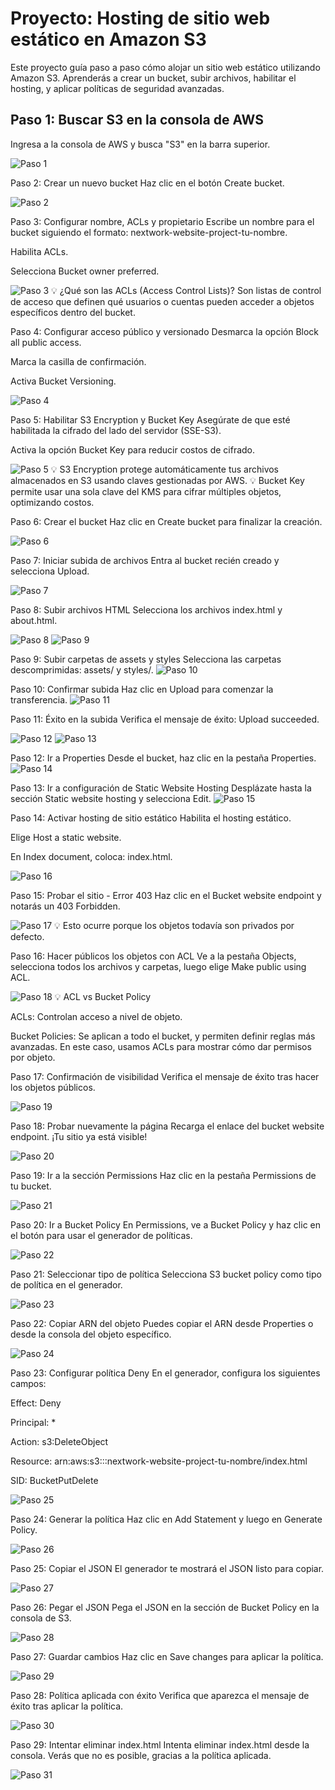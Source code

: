 # Proyecto: Hosting de sitio web estático en Amazon S3

Este proyecto guía paso a paso cómo alojar un sitio web estático utilizando Amazon S3. Aprenderás a crear un bucket, subir archivos, habilitar el hosting, y aplicar políticas de seguridad avanzadas.

<!-- -------------------------------------------------- -->

## Paso 1: Buscar S3 en la consola de AWS

Ingresa a la consola de AWS y busca "S3" en la barra superior.

![Paso 1](s3-pasos/paso1.png)
<!-- -------------------------------------------------- -->
Paso 2: Crear un nuevo bucket
Haz clic en el botón Create bucket.

![Paso 2](s3-pasos/paso2.png)
<!-- -------------------------------------------------- -->
Paso 3: Configurar nombre, ACLs y propietario
Escribe un nombre para el bucket siguiendo el formato: nextwork-website-project-tu-nombre.

Habilita ACLs.

Selecciona Bucket owner preferred.

![Paso 3](s3-pasos/paso3.png)
💡 ¿Qué son las ACLs (Access Control Lists)?
Son listas de control de acceso que definen qué usuarios o cuentas pueden acceder a objetos específicos dentro del bucket.

<!-- -------------------------------------------------- -->
Paso 4: Configurar acceso público y versionado
Desmarca la opción Block all public access.

Marca la casilla de confirmación.

Activa Bucket Versioning.

![Paso 4](s3-pasos/paso4.png)
<!-- -------------------------------------------------- -->
Paso 5: Habilitar S3 Encryption y Bucket Key
Asegúrate de que esté habilitada la cifrado del lado del servidor (SSE-S3).

Activa la opción Bucket Key para reducir costos de cifrado.

![Paso 5](s3-pasos/paso5.png)
💡 S3 Encryption protege automáticamente tus archivos almacenados en S3 usando claves gestionadas por AWS.
💡 Bucket Key permite usar una sola clave del KMS para cifrar múltiples objetos, optimizando costos.

<!-- -------------------------------------------------- -->
Paso 6: Crear el bucket
Haz clic en Create bucket para finalizar la creación.

![Paso 6](s3-pasos/paso6.png)
<!-- -------------------------------------------------- -->
Paso 7: Iniciar subida de archivos
Entra al bucket recién creado y selecciona Upload.

![Paso 7](s3-pasos/paso7.png)
<!-- -------------------------------------------------- -->
Paso 8: Subir archivos HTML
Selecciona los archivos index.html y about.html.

![Paso 8](s3-pasos/paso8.png)
![Paso 9](s3-pasos/paso9.png)

<!-- -------------------------------------------------- -->
Paso 9: Subir carpetas de assets y styles
Selecciona las carpetas descomprimidas: assets/ y styles/.
![Paso 10](s3-pasos/paso10.png)

<!-- -------------------------------------------------- -->
Paso 10: Confirmar subida
Haz clic en Upload para comenzar la transferencia.
![Paso 11](s3-pasos/paso11.png)

<!-- -------------------------------------------------- -->
Paso 11: Éxito en la subida
Verifica el mensaje de éxito: Upload succeeded.

![Paso 12](s3-pasos/paso12.png)
![Paso 13](s3-pasos/paso13.png)
<!-- -------------------------------------------------- -->
Paso 12: Ir a Properties
Desde el bucket, haz clic en la pestaña Properties.
![Paso 14](s3-pasos/paso14.png)
<!-- -------------------------------------------------- -->
Paso 13: Ir a configuración de Static Website Hosting
Desplázate hasta la sección Static website hosting y selecciona Edit.
![Paso 15](s3-pasos/paso15.png)
<!-- -------------------------------------------------- -->
Paso 14: Activar hosting de sitio estático
Habilita el hosting estático.

Elige Host a static website.

En Index document, coloca: index.html.

![Paso 16](s3-pasos/paso16.png)
<!-- -------------------------------------------------- -->
Paso 15: Probar el sitio - Error 403
Haz clic en el Bucket website endpoint y notarás un 403 Forbidden.

![Paso 17](s3-pasos/paso17.png)
💡 Esto ocurre porque los objetos todavía son privados por defecto.

<!-- -------------------------------------------------- -->
Paso 16: Hacer públicos los objetos con ACL
Ve a la pestaña Objects, selecciona todos los archivos y carpetas, luego elige Make public using ACL.

![Paso 18](s3-pasos/paso18.png)
💡 ACL vs Bucket Policy

ACLs: Controlan acceso a nivel de objeto.

Bucket Policies: Se aplican a todo el bucket, y permiten definir reglas más avanzadas.
En este caso, usamos ACLs para mostrar cómo dar permisos por objeto.

<!-- -------------------------------------------------- -->
Paso 17: Confirmación de visibilidad
Verifica el mensaje de éxito tras hacer los objetos públicos.

![Paso 19](s3-pasos/paso19.png)
<!-- -------------------------------------------------- -->
Paso 18: Probar nuevamente la página
Recarga el enlace del bucket website endpoint. ¡Tu sitio ya está visible!

![Paso 20](s3-pasos/paso20.png)
<!-- -------------------------------------------------- -->
Paso 19: Ir a la sección Permissions
Haz clic en la pestaña Permissions de tu bucket.

![Paso 21](s3-pasos/paso21.png)
<!-- -------------------------------------------------- -->
Paso 20: Ir a Bucket Policy
En Permissions, ve a Bucket Policy y haz clic en el botón para usar el generador de políticas.

![Paso 22](s3-pasos/paso22.png)
<!-- -------------------------------------------------- -->
Paso 21: Seleccionar tipo de política
Selecciona S3 bucket policy como tipo de política en el generador.

![Paso 23](s3-pasos/paso23.png)
<!-- -------------------------------------------------- -->
Paso 22: Copiar ARN del objeto
Puedes copiar el ARN desde Properties o desde la consola del objeto específico.

![Paso 24](s3-pasos/paso24.png)
<!-- -------------------------------------------------- -->
Paso 23: Configurar política Deny
En el generador, configura los siguientes campos:

Effect: Deny

Principal: *

Action: s3:DeleteObject

Resource: arn:aws:s3:::nextwork-website-project-tu-nombre/index.html

SID: BucketPutDelete


![Paso 25](s3-pasos/paso25.png)
<!-- -------------------------------------------------- -->
Paso 24: Generar la política
Haz clic en Add Statement y luego en Generate Policy.

![Paso 26](s3-pasos/paso26.png)
<!-- -------------------------------------------------- -->
Paso 25: Copiar el JSON
El generador te mostrará el JSON listo para copiar.

![Paso 27](s3-pasos/paso27.png)
<!-- -------------------------------------------------- -->
Paso 26: Pegar el JSON
Pega el JSON en la sección de Bucket Policy en la consola de S3.

![Paso 28](s3-pasos/paso28.png)
<!-- -------------------------------------------------- -->
Paso 27: Guardar cambios
Haz clic en Save changes para aplicar la política.

![Paso 29](s3-pasos/paso29.png)
<!-- -------------------------------------------------- -->
Paso 28: Política aplicada con éxito
Verifica que aparezca el mensaje de éxito tras aplicar la política.

![Paso 30](s3-pasos/paso30.png)
<!-- -------------------------------------------------- -->
Paso 29: Intentar eliminar index.html
Intenta eliminar index.html desde la consola. Verás que no es posible, gracias a la política aplicada.

![Paso 31](s3-pasos/paso31.png)
